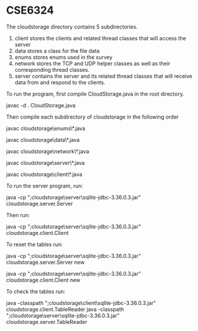# CSE6324
The cloudstorage directory contains 5 subdirectories.

1) client stores the clients and related thread classes that will access the server
2) data stores a class for the file data
3) enums stores enums used in the survey
4) network stores the TCP and UDP helper classes as well as their corresponding thread classes.
5) server contains the server and its related thread classes that will receive data from and respond to the clients.

To run the program, first compile CloudStorage.java in the root directory.

javac -d . CloudStorage.java

Then compile each subdirectory of cloudstorage in the following order

javac cloudstorage\enums\\*.java

javac cloudstorage\data\\*.java

javac cloudstorage\network\\*.java

javac cloudstorage\server\\*.java

javac cloudstorage\client\\*.java

To run the server program, run: 

java -cp ";cloudstorage\server\sqlite-jdbc-3.36.0.3.jar" cloudstorage.server.Server

Then run:

java -cp ";cloudstorage\server\sqlite-jdbc-3.36.0.3.jar" cloudstorage.client.Client

To reset the tables run:

java -cp ";cloudstorage\server\sqlite-jdbc-3.36.0.3.jar" cloudstorage.server.Server new

java -cp ";cloudstorage\server\sqlite-jdbc-3.36.0.3.jar" cloudstorage.client.Client new


To check the tables run:

java -classpath ";cloudstorage\client\sqlite-jdbc-3.36.0.3.jar" cloudstorage.client.TableReader
java -classpath ";cloudstorage\server\sqlite-jdbc-3.36.0.3.jar" cloudstorage.server.TableReader
